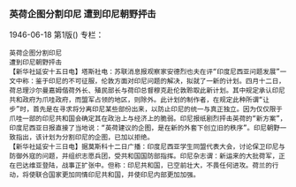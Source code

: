 ### 英荷企图分割印尼  遭到印尼朝野抨击

1946-06-18
第1版()
专栏：

    英荷企图分割印尼
    遭到印尼朝野抨击
    【新华社延安十五日电】塔斯社电：苏联消息报观察家安德烈也夫在评“印度尼西亚问题发展”一文中称：鉴于印尼的不可征服，伦敦方面对印尼问题的解决，拟就了一新的计划。四月十二日，荷总理沙尔曼嘉姆偕荷外长、殖民部长与荷印总督穆克赴伦敦聆取此新计划。其中规定承认印尼共和政府为爪哇政府，而盟军占领的地区，则除外。此计划的制作者，在规定此种所谓“让步”时，首先是在寻求将分离印尼某些部份出来，以防止印尼的统一与真正独立。因为仅仅限于爪哇一部的印尼共和国会确定其在政治上与经济上的脆弱。印尼报纸剧烈抨击英荷的“新方案”，印度尼西亚日报直接了当地说：“英荷建议的企图，是在新的外套下创立旧的秩序”。印尼朝野一致指出，该计划为分割印尼的企图，已加以拒绝。
    【新华社延安十三日电】据莫斯科十二日广播：印度尼西亚学生同盟代表大会，讨论保卫印尼与防御外寇的问题，并组织志愿兵团，受共和国国防部指挥。印尼杂志谓：新运来的大批荷军，正在巴达维亚登陆，战事正扩张中。但称：印尼共和国，已空前壮大，不畏任何进攻。荷兰的行动，将使联合国家更加同情印尼共和国，并使印尼内部更加加强。
